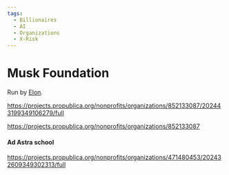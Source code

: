 ```yaml
---
tags:
  - Billionaires
  - AI
  - Organizations
  - X-Risk
---
```

# Musk Foundation

Run by [Elon](Elon%20Musk.md).

https://projects.propublica.org/nonprofits/organizations/852133087/202443199349106279/full


https://projects.propublica.org/nonprofits/organizations/852133087

#### Ad Astra school

https://projects.propublica.org/nonprofits/organizations/471480453/202432609349302313/full